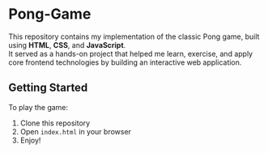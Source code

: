# Pong-Game
This repository contains my implementation of the classic Pong game, built using **HTML**, **CSS**, and **JavaScript**.  
It served as a hands-on project that helped me learn, exercise, and apply core frontend technologies by building an interactive web application.

## Getting Started
To play the game:
1. Clone this repository
2. Open `index.html` in your browser
3. Enjoy!
